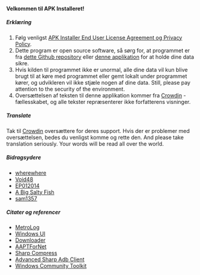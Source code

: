 #### Velkommen til APK Installeret!

##### Erklæring
1. Følg venligst [APK Installer End User License Agreement og Privacy Policy](https://github.com/Paving-Base/APK-Installer/blob/main/Privacy.md).
2. Dette program er open source software, så sørg for, at programmet er fra [dette Github repository](https://github.com/Paving-Base/APK-Installer) eller [denne applikation](https://apps.microsoft.com/store/detail/9P2JFQ43FPPG) for at holde dine data sikre.
3. Hvis kilden til programmet ikke er unormal, alle dine data vil kun blive brugt til at køre med programmet eller gemt lokalt under programmet kører, og udvikleren vil ikke stjæle nogen af dine data. Still, please pay attention to the security of the environment.
4. Oversættelsen af teksten til denne applikation kommer fra [Crowdin](https://crowdin.com/project/APKInstaller "Crowdin") -fællesskabet, og alle tekster repræsenterer ikke forfatterens visninger.

##### Translate
Tak til [Crowdin](https://crowdin.com/project/APKInstaller "Crowdin") oversættere for deres support. Hvis der er problemer med oversættelsen, bedes du venligst komme og rette den. And please take translation seriously. Your words will be read all over the world.

##### Bidragsydere
- [wherewhere](https://github.com/wherewhere)
- [Void48](https://github.com/Void48)
- [EP012014](https://github.com/EP012014)
- [A Big Salty Fish](https://github.com/bigsaltyfishes)
- [sam1357](https://github.com/sam1357)

##### Citater og referencer
- [MetroLog](https://github.com/roubachof/MetroLog "MetroLog")
- [Windows UI](https://github.com/microsoft/microsoft-ui-xaml "Windows UI")
- [Downloader](https://github.com/bezzad/Downloader "Downloader")
- [AAPTForNet](https://github.com/canheo136/QuickLook.Plugin.ApkViewer "AAPTForNet")
- [Sharp Compress](https://github.com/adamhathcock/sharpcompress "Sharp Compress")
- [Advanced Sharp Adb Client](https://github.com/yungd1plomat/AdvancedSharpAdbClient "Advanced Sharp Adb Client")
- [Windows Community Toolkit](https://github.com/CommunityToolkit/WindowsCommunityToolkit "Windows Community Toolkit")